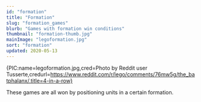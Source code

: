 ```yaml
---
id: "formation"
title: "Formation"
slug: "formation_games"
blurb: "Games with formation win conditions"
thumbnail: "formation-thumb.jpg"
mainImage: "legoformation.jpg"
sort: "formation"
updated: 2020-05-13
---
```


{PIC:name=legoformation.jpg,cred=Photo by Reddit user Tusserte,credurl=https://www.reddit.com/r/lego/comments/76mw5g/the_batphalanx/,title=4-in-a-row}

These games are all won by positioning units in a certain formation.
